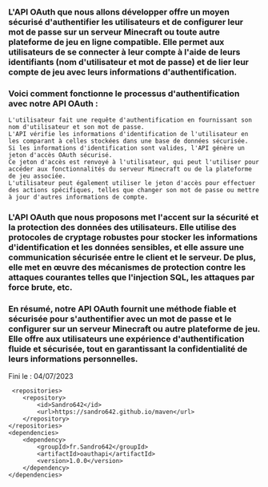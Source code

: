 ### L'API OAuth que nous allons développer offre un moyen sécurisé d'authentifier les utilisateurs et de configurer leur mot de passe sur un serveur Minecraft ou toute autre plateforme de jeu en ligne compatible. Elle permet aux utilisateurs de se connecter à leur compte à l'aide de leurs identifiants (nom d'utilisateur et mot de passe) et de lier leur compte de jeu avec leurs informations d'authentification.

### Voici comment fonctionne le processus d'authentification avec notre API OAuth :

    L'utilisateur fait une requête d'authentification en fournissant son nom d'utilisateur et son mot de passe.
    L'API vérifie les informations d'identification de l'utilisateur en les comparant à celles stockées dans une base de données sécurisée.
    Si les informations d'identification sont valides, l'API génère un jeton d'accès OAuth sécurisé.
    Ce jeton d'accès est renvoyé à l'utilisateur, qui peut l'utiliser pour accéder aux fonctionnalités du serveur Minecraft ou de la plateforme de jeu associée.
    L'utilisateur peut également utiliser le jeton d'accès pour effectuer des actions spécifiques, telles que changer son mot de passe ou mettre à jour d'autres informations de compte.

### L'API OAuth que nous proposons met l'accent sur la sécurité et la protection des données des utilisateurs. Elle utilise des protocoles de cryptage robustes pour stocker les informations d'identification et les données sensibles, et elle assure une communication sécurisée entre le client et le serveur. De plus, elle met en œuvre des mécanismes de protection contre les attaques courantes telles que l'injection SQL, les attaques par force brute, etc.

### En résumé, notre API OAuth fournit une méthode fiable et sécurisée pour s'authentifier avec un mot de passe et le configurer sur un serveur Minecraft ou autre plateforme de jeu. Elle offre aux utilisateurs une expérience d'authentification fluide et sécurisée, tout en garantissant la confidentialité de leurs informations personnelles.

Fini le : 04/07/2023

```
 <repositories>
    <repository>
        <id>Sandro642</id>
        <url>https://sandro642.github.io/maven</url>
    </repository>
</repositories>
<dependencies>
    <dependency>
        <groupId>fr.Sandro642</groupId>
        <artifactId>oauthapi</artifactId>
        <version>1.0.0</version>
    </dependency>
</dependencies>
```